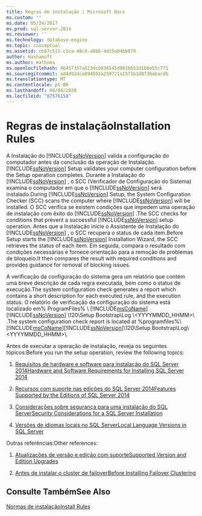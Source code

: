 ```yaml
---
title: Regras de instalação | Microsoft Docs
ms.custom: ''
ms.date: 05/24/2017
ms.prod: sql-server-2014
ms.reviewer: ''
ms.technology: database-engine
ms.topic: conceptual
ms.assetid: cb87c511-c5ca-48c9-a866-4d15a04bb879
author: mashamsft
ms.author: mathoma
ms.openlocfilehash: 46457357a523dcb836545d981bb52d1b6e55c771
ms.sourcegitcommit: ad4d92dce894592a259721a1571b1d8736abacdb
ms.translationtype: MT
ms.contentlocale: pt-BR
ms.lasthandoff: 08/04/2020
ms.locfileid: "87576158"
---
```

# <a name="installation-rules"></a><span data-ttu-id="bf1b2-102">Regras de instalação</span><span class="sxs-lookup"><span data-stu-id="bf1b2-102">Installation Rules</span></span>
  <span data-ttu-id="bf1b2-103">A Instalação do [!INCLUDE[ssNoVersion](../../includes/ssnoversion-md.md)] valida a configuração do computador antes da conclusão da operação de Instalação.</span><span class="sxs-lookup"><span data-stu-id="bf1b2-103">[!INCLUDE[ssNoVersion](../../includes/ssnoversion-md.md)] Setup validates your computer configuration before the Setup operation completes.</span></span> <span data-ttu-id="bf1b2-104">Durante a Instalação do [!INCLUDE[ssNoVersion](../../includes/ssnoversion-md.md)] , o SCC (Verificador de Configuração do Sistema) examina o computador em que o [!INCLUDE[ssNoVersion](../../includes/ssnoversion-md.md)] será instalado.</span><span class="sxs-lookup"><span data-stu-id="bf1b2-104">During [!INCLUDE[ssNoVersion](../../includes/ssnoversion-md.md)] Setup, the System Configuration Checker (SCC) scans the computer where [!INCLUDE[ssNoVersion](../../includes/ssnoversion-md.md)] will be installed.</span></span> <span data-ttu-id="bf1b2-105">O SCC verifica se existem condições que impedem uma operação de instalação com êxito do [!INCLUDE[ssNoVersion](../../includes/ssnoversion-md.md)] .</span><span class="sxs-lookup"><span data-stu-id="bf1b2-105">The SCC checks for conditions that prevent a successful [!INCLUDE[ssNoVersion](../../includes/ssnoversion-md.md)] setup operation.</span></span> <span data-ttu-id="bf1b2-106">Antes que a Instalação inicie o Assistente de Instalação do [!INCLUDE[ssNoVersion](../../includes/ssnoversion-md.md)] , o SCC recupera o status de cada item.</span><span class="sxs-lookup"><span data-stu-id="bf1b2-106">Before Setup starts the [!INCLUDE[ssNoVersion](../../includes/ssnoversion-md.md)] Installation Wizard, the SCC retrieves the status of each item.</span></span> <span data-ttu-id="bf1b2-107">Em seguida, compara o resultado com condições necessárias e fornece orientação para a remoção de problemas de bloqueio.</span><span class="sxs-lookup"><span data-stu-id="bf1b2-107">It then compares the result with required conditions and provides guidance for removal of blocking issues.</span></span>  
  
 <span data-ttu-id="bf1b2-108">A verificação da configuração do sistema gera um relatório que contém uma breve descrição de cada regra executada, bem como o status de execução.</span><span class="sxs-lookup"><span data-stu-id="bf1b2-108">The system configuration check generates a report which contains a short description for each executed rule, and the execution status.</span></span> <span data-ttu-id="bf1b2-109">O relatório de verificação da configuração do sistema está localizado em% ProgramFiles% \\ [!INCLUDE[msCoName](../../includes/msconame-md.md)] [!INCLUDE[ssNoVersion](../../includes/ssnoversion-md.md)] \120\Setup Bootstrap\Log \\<YYYYMMDD_HHMM>\\ .</span><span class="sxs-lookup"><span data-stu-id="bf1b2-109">The system configuration check report is located at %programfiles%\\[!INCLUDE[msCoName](../../includes/msconame-md.md)][!INCLUDE[ssNoVersion](../../includes/ssnoversion-md.md)]\120\Setup Bootstrap\Log\\<YYYYMMDD_HHMM>\\.</span></span>  
  
 <span data-ttu-id="bf1b2-110">Antes de executar a operação de instalação, reveja os seguintes tópicos:</span><span class="sxs-lookup"><span data-stu-id="bf1b2-110">Before you run the setup operation, review the following topics:</span></span>  
  
1.  [<span data-ttu-id="bf1b2-111">Requisitos de hardware e software para instalação do SQL Server 2014</span><span class="sxs-lookup"><span data-stu-id="bf1b2-111">Hardware and Software Requirements for Installing SQL Server 2014</span></span>](hardware-and-software-requirements-for-installing-sql-server.md)  
  
2.  [<span data-ttu-id="bf1b2-112">Recursos com suporte nas edições do SQL Server 2014</span><span class="sxs-lookup"><span data-stu-id="bf1b2-112">Features Supported by the Editions of SQL Server 2014</span></span>](../../../2014/getting-started/features-supported-by-the-editions-of-sql-server-2014.md)  
  
3.  [<span data-ttu-id="bf1b2-113">Considerações sobre segurança para uma instalação do SQL Server</span><span class="sxs-lookup"><span data-stu-id="bf1b2-113">Security Considerations for a SQL Server Installation</span></span>](../../../2014/sql-server/install/security-considerations-for-a-sql-server-installation.md)  
  
4.  [<span data-ttu-id="bf1b2-114">Versões de idiomas locais no SQL Server</span><span class="sxs-lookup"><span data-stu-id="bf1b2-114">Local Language Versions in SQL Server</span></span>](../../../2014/sql-server/install/local-language-versions-in-sql-server.md)  
  
 <span data-ttu-id="bf1b2-115">Outras referências:</span><span class="sxs-lookup"><span data-stu-id="bf1b2-115">Other references:</span></span>  
  
1.  [<span data-ttu-id="bf1b2-116">Atualizações de versão e edição com suporte</span><span class="sxs-lookup"><span data-stu-id="bf1b2-116">Supported Version and Edition Upgrades</span></span>](../../database-engine/install-windows/supported-version-and-edition-upgrades.md)  
  
2.  [<span data-ttu-id="bf1b2-117">Antes de instalar o cluster de failover</span><span class="sxs-lookup"><span data-stu-id="bf1b2-117">Before Installing Failover Clustering</span></span>](../failover-clusters/install/before-installing-failover-clustering.md)  
  
## <a name="see-also"></a><span data-ttu-id="bf1b2-118">Consulte Também</span><span class="sxs-lookup"><span data-stu-id="bf1b2-118">See Also</span></span>  
 [<span data-ttu-id="bf1b2-119">Normas de instalação</span><span class="sxs-lookup"><span data-stu-id="bf1b2-119">Install Rules</span></span>](../../../2014/sql-server/install/install-rules.md)  
  
  
